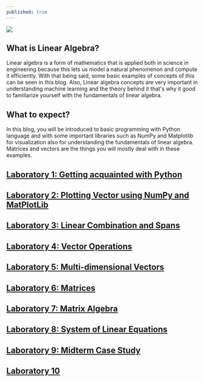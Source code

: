 ```yaml
---
published: true
---
```

![]({{site.baseurl}}/images/DEKU.gif)

## What is Linear Algebra?

Linear algebra is a form of mathematics that is applied both in science in engineering because this lets us model a natural phenomenon and compute it efficiently. With that being said, some basic examples of concepts of this can be seen in this blog. Also, Linear algebra concepts are very important in understanding machine learning and the theory behind it that's why it good to familiarize yourself with the fundamentals of linear algebra.

## What to expect?

In this blog, you will be introduced to basic programming with Python language and with some important libraries such as NumPy and Matplotlib for visualization also for understanding the fundamentals of linear algebra. Matrices and vectors are the things you will mostly deal with in these examples.


## [Laboratory 1: Getting acquainted with Python](https://rovilsuriojr.github.io/Laboratory-1/)

## [Laboratory 2: Plotting Vector using NumPy and MatPlotLib](https://rovilsuriojr.github.io/Laboratory-2/)

## [Laboratory 3: Linear Combination and Spans](https://rovilsuriojr.github.io/Laboratory-3/)

## [Laboratory 4: Vector Operations](https://rovilsuriojr.github.io/Laboratory-4/)

## [Laboratory 5: Multi-dimensional Vectors](https://rovilsuriojr.github.io/Laboratory-5/)

## [Laboratory 6: Matrices](https://rovilsuriojr.github.io/Laboratory-6/)

## [Laboratory 7: Matrix Algebra](https://rovilsuriojr.github.io/Laboratory-7/)

## [Laboratory 8: System of Linear Equations](https://rovilsuriojr.github.io/Laboratory-8/)

## [Laboratory 9: Midterm Case Study](https://rovilsuriojr.github.io/Laboratory-9/)

## [Laboratory 10](https://rovilsuriojr.github.io/Laboratory-10/)

